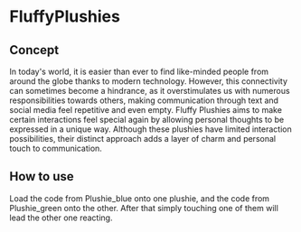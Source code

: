 # FluffyPlushies

## Concept
In today's world, it is easier than ever to find like-minded people from around the globe thanks to modern technology. However, this connectivity can sometimes become a hindrance, as it overstimulates us with numerous responsibilities towards others, making communication through text and social media feel repetitive and even empty. Fluffy Plushies aims to make certain interactions feel special again by allowing personal thoughts to be expressed in a unique way. Although these plushies have limited interaction possibilities, their distinct approach adds a layer of charm and personal touch to communication.

## How to use
Load the code from Plushie_blue onto one plushie, and the code from Plushie_green onto the other.
After that simply touching one of them will lead the other one reacting.
